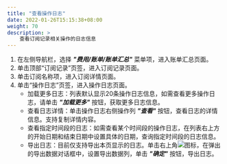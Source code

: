 ```yaml
---
title: "查看操作日志"
date: 2022-01-26T15:15:38+08:00
weight: 70
description: >
    查看订阅记录相关操作的日志信息
---
```


1. 在左侧导航栏，选择 **_"费用/账单/账单汇总"_** 菜单项，进入账单汇总页面。
2. 单击顶部“订阅记录”页签，进入订阅记录页面。
3. 单击订阅名称项，进入订阅详情页面。
4. 单击“操作日志”页签，进入操作日志页面。
    - 加载更多日志：列表默认显示20条操作日志信息，如需查看更多操作日志，请单击 **_"加载更多"_** 按钮，获取更多日志信息。
    - 查看日志详情：单击操作日志右侧操作列 **_"查看"_** 按钮，查看日志的详情信息。支持复制详情内容。
    - 查看指定时间段的日志：如需查看某个时间段的操作日志，在列表右上方的开始日期和结束日期中设置具体的日期，查询指定时间段的日志信息。
    - 导出日志：目前仅支持导出本页显示的日志。单击右上角![](../../../../images/download.png)图标，在弹出的导出数据对话框中，设置导出数据列，单击 **_"确定"_** 按钮，导出日志。